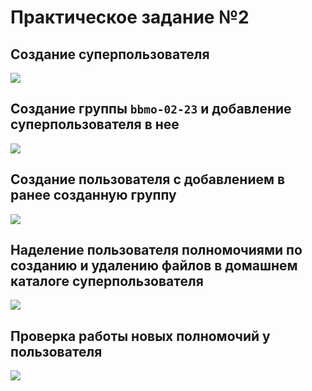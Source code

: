 # Практическое задание №2

## Создание суперпользователя

![](./1.PNG)

## Создание группы `bbmo-02-23` и добавление суперпользователя в нее

![](./2.PNG)

## Создание пользователя с добавлением в ранее созданную группу

![](./3.PNG)

## Наделение пользователя полномочиями по созданию и удалению файлов в домашнем каталоге суперпользователя

![](./4.PNG)

## Проверка работы новых полномочий у пользователя

![](./5.PNG)

